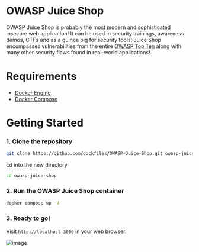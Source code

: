 # OWASP Juice Shop

OWASP Juice Shop is probably the most modern and sophisticated insecure web application! It can be used in security trainings, awareness demos, CTFs and as a guinea pig for security tools! Juice Shop encompasses vulnerabilities from the entire [OWASP Top Ten](https://owasp.org/www-project-top-ten) along with many other security flaws found in real-world applications!

# Requirements

- [Docker Engine](https://www.docker.com)
- [Docker Compose](https://docs.docker.com/compose/install/)

# Getting Started

### 1. Clone the repository

```bash
git clone https://github.com/dockfiles/OWASP-Juice-Shop.git owasp-juice-shop
```

cd into the new directory

```bash
cd owasp-juice-shop
```

### 2. Run the OWASP Juice Shop container

```bash
docker compose up -d
```

### 3. Ready to go!

Visit `http://localhost:3000` in your web browser.

![image](https://user-images.githubusercontent.com/110657529/202927428-7bbdc317-c312-4180-b2f1-08c925b67690.png)

